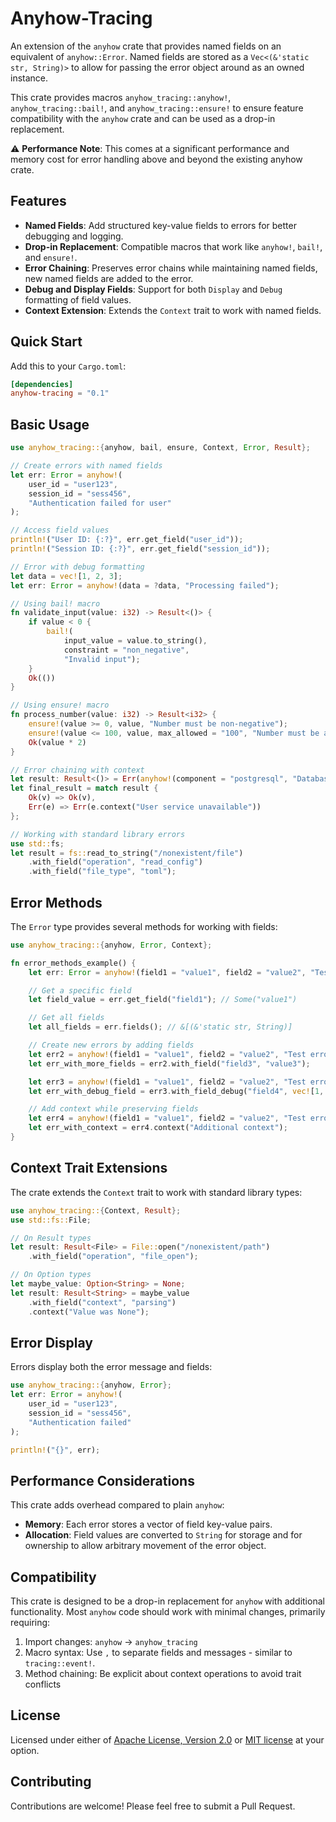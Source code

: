 # Anyhow-Tracing

An extension of the `anyhow` crate that provides named fields on an equivalent
of `anyhow::Error`. Named fields are stored as a `Vec<(&'static str, String)>`
to allow for passing the error object around as an owned instance.

This crate provides macros `anyhow_tracing::anyhow!`, `anyhow_tracing::bail!`,
and `anyhow_tracing::ensure!` to ensure feature compatibility with the `anyhow`
crate and can be used as a drop-in replacement.

⚠️ **Performance Note**: This comes at a significant performance and memory cost
for error handling above and beyond the existing anyhow crate.

## Features

- **Named Fields**: Add structured key-value fields to errors for better debugging and logging.
- **Drop-in Replacement**: Compatible macros that work like `anyhow!`, `bail!`, and `ensure!`.
- **Error Chaining**: Preserves error chains while maintaining named fields, new named fields are added to the error.
- **Debug and Display Fields**: Support for both `Display` and `Debug` formatting of field values.
- **Context Extension**: Extends the `Context` trait to work with named fields.

## Quick Start

Add this to your `Cargo.toml`:

```toml
[dependencies]
anyhow-tracing = "0.1"
```

## Basic Usage

```rust
use anyhow_tracing::{anyhow, bail, ensure, Context, Error, Result};

// Create errors with named fields
let err: Error = anyhow!(
    user_id = "user123",
    session_id = "sess456",
    "Authentication failed for user"
);

// Access field values
println!("User ID: {:?}", err.get_field("user_id"));
println!("Session ID: {:?}", err.get_field("session_id"));

// Error with debug formatting
let data = vec![1, 2, 3];
let err: Error = anyhow!(data = ?data, "Processing failed");

// Using bail! macro
fn validate_input(value: i32) -> Result<()> {
    if value < 0 {
        bail!(
            input_value = value.to_string(),
            constraint = "non_negative",
            "Invalid input");
    }
    Ok(())
}

// Using ensure! macro
fn process_number(value: i32) -> Result<i32> {
    ensure!(value >= 0, value, "Number must be non-negative");
    ensure!(value <= 100, value, max_allowed = "100", "Number must be at most 100");
    Ok(value * 2)
}

// Error chaining with context
let result: Result<()> = Err(anyhow!(component = "postgresql", "Database error"));
let final_result = match result {
    Ok(v) => Ok(v),
    Err(e) => Err(e.context("User service unavailable"))
};

// Working with standard library errors
use std::fs;
let result = fs::read_to_string("/nonexistent/file")
    .with_field("operation", "read_config")
    .with_field("file_type", "toml");
```

## Error Methods

The `Error` type provides several methods for working with fields:

```rust
use anyhow_tracing::{anyhow, Error, Context};

fn error_methods_example() {
    let err: Error = anyhow!(field1 = "value1", field2 = "value2", "Test error");

    // Get a specific field
    let field_value = err.get_field("field1"); // Some("value1")

    // Get all fields
    let all_fields = err.fields(); // &[(&'static str, String)]

    // Create new errors by adding fields
    let err2 = anyhow!(field1 = "value1", field2 = "value2", "Test error");
    let err_with_more_fields = err2.with_field("field3", "value3");

    let err3 = anyhow!(field1 = "value1", field2 = "value2", "Test error");
    let err_with_debug_field = err3.with_field_debug("field4", vec![1, 2, 3]);

    // Add context while preserving fields
    let err4 = anyhow!(field1 = "value1", field2 = "value2", "Test error");
    let err_with_context = err4.context("Additional context");
}
```

## Context Trait Extensions

The crate extends the `Context` trait to work with standard library types:

```rust
use anyhow_tracing::{Context, Result};
use std::fs::File;

// On Result types
let result: Result<File> = File::open("/nonexistent/path")
    .with_field("operation", "file_open");

// On Option types
let maybe_value: Option<String> = None;
let result: Result<String> = maybe_value
    .with_field("context", "parsing")
    .context("Value was None");
```

## Error Display

Errors display both the error message and fields:

```rust
use anyhow_tracing::{anyhow, Error};
let err: Error = anyhow!(
    user_id = "user123",
    session_id = "sess456",
    "Authentication failed"
);

println!("{}", err);
```

## Performance Considerations

This crate adds overhead compared to plain `anyhow`:

- **Memory**: Each error stores a vector of field key-value pairs.
- **Allocation**: Field values are converted to `String` for storage and for ownership to allow arbitrary movement of the error object.

## Compatibility

This crate is designed to be a drop-in replacement for `anyhow` with additional functionality. Most `anyhow` code should work with minimal changes, primarily requiring:

1. Import changes: `anyhow` → `anyhow_tracing`
2. Macro syntax: Use `,` to separate fields and messages - similar to `tracing::event!`.
3. Method chaining: Be explicit about context operations to avoid trait conflicts

## License

Licensed under either of [Apache License, Version 2.0](LICENSE-APACHE) or [MIT license](LICENSE-MIT) at your option.

## Contributing

Contributions are welcome! Please feel free to submit a Pull Request.
